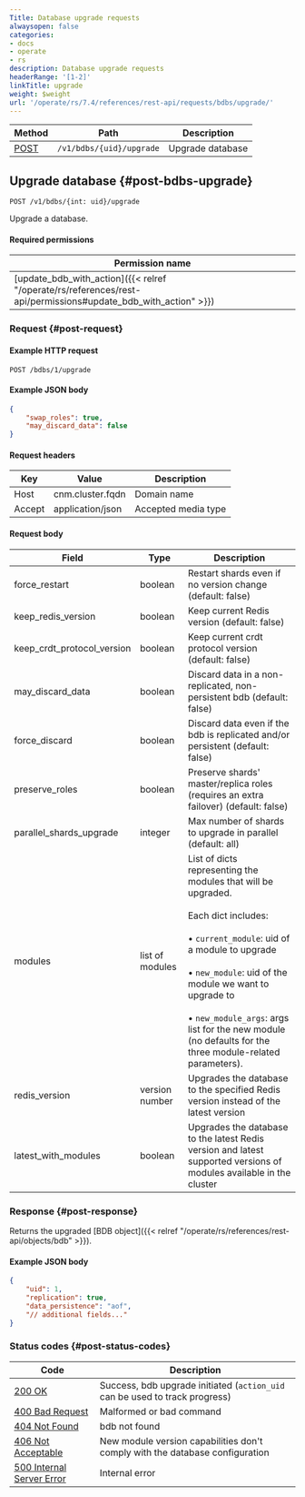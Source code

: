 ```yaml
---
Title: Database upgrade requests
alwaysopen: false
categories:
- docs
- operate
- rs
description: Database upgrade requests
headerRange: '[1-2]'
linkTitle: upgrade
weight: $weight
url: '/operate/rs/7.4/references/rest-api/requests/bdbs/upgrade/'
---
```


| Method | Path | Description |
|--------|------|-------------|
| [POST](#post-bdbs-upgrade) | `/v1/bdbs/{uid}/upgrade` | Upgrade database |

## Upgrade database {#post-bdbs-upgrade}

	POST /v1/bdbs/{int: uid}/upgrade

Upgrade a database.

#### Required permissions

| Permission name |
|-----------------|
| [update_bdb_with_action]({{< relref "/operate/rs/references/rest-api/permissions#update_bdb_with_action" >}}) |

### Request {#post-request} 

#### Example HTTP request

	POST /bdbs/1/upgrade 

#### Example JSON body

```json
{
    "swap_roles": true,
    "may_discard_data": false
}
```

#### Request headers

| Key | Value | Description |
|-----|-------|-------------|
| Host | cnm.cluster.fqdn | Domain name |
| Accept | application/json | Accepted media type |

#### Request body

| Field | Type | Description |
|-------|------|-------------|
| force_restart | boolean | Restart shards even if no version change (default: false) |
| keep_redis_version | boolean | Keep current Redis version (default: false) |
| keep_crdt_protocol_version | boolean | Keep current crdt protocol version (default: false)  |
| may_discard_data | boolean | Discard data in a non-replicated, non-persistent bdb (default: false) |
| force_discard | boolean | Discard data even if the bdb is replicated and/or persistent (default: false) |
| preserve_roles | boolean | Preserve shards' master/replica roles (requires an extra failover) (default: false) |
| parallel_shards_upgrade | integer | Max number of shards to upgrade in parallel (default: all) |
| modules | list of modules | List of dicts representing the modules that will be upgraded.<br></br>Each dict includes:<br></br>• `current_module`: uid of a module to upgrade<br></br>• `new_module`: uid of the module we want to upgrade to<br></br>• `new_module_args`: args list for the new module (no defaults for the three module-related parameters).
| redis_version | version number | Upgrades the database to the specified Redis version instead of the latest version |
| latest_with_modules | boolean | Upgrades the database to the latest Redis version and latest supported versions of modules available in the cluster |

### Response {#post-response} 

Returns the upgraded [BDB object]({{< relref "/operate/rs/references/rest-api/objects/bdb" >}}).

#### Example JSON body

```json
{
    "uid": 1,
    "replication": true,
    "data_persistence": "aof",
    "// additional fields..."
}
```

### Status codes {#post-status-codes} 

| Code | Description |
|------|-------------|
| [200 OK](http://www.w3.org/Protocols/rfc2616/rfc2616-sec10.html#sec10.2.1) | Success, bdb upgrade initiated (`action_uid` can be used to track progress) |
| [400 Bad Request](http://www.w3.org/Protocols/rfc2616/rfc2616-sec10.html#sec10.4.1) | Malformed or bad command |
| [404 Not Found](http://www.w3.org/Protocols/rfc2616/rfc2616-sec10.html#sec10.4.5) | bdb not found |
| [406 Not Acceptable](http://www.w3.org/Protocols/rfc2616/rfc2616-sec10.html#sec10.4.7) | New module version capabilities don't comply with the database configuration |
| [500 Internal Server Error](http://www.w3.org/Protocols/rfc2616/rfc2616-sec10.html#sec10.5.1) | Internal error |
